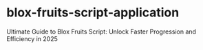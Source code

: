 # blox-fruits-script-application
Ultimate Guide to Blox Fruits Script: Unlock Faster Progression and Efficiency in 2025
